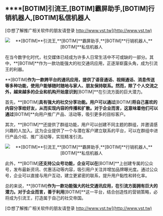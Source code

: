 ## ****[BOTIM]**引流王,**[BOTIM]**霸屏助手,**[BOTIM]**行销机器人,**[BOTIM]**私信机器人**

[😍想了解推广相关软件的朋友请登录 http://www.vst.tw](http://www.vst.tw)

 <center><img src="https://vst.tw/MP4/tuiguang/png/2.png" alt="**[BOTIM]**引流王,**[BOTIM]**霸屏助手,**[BOTIM]**行销机器人,**[BOTIM]**私信机器人"></center>

在当今数字化时代，社交媒体已经成为许多人日常生活中不可或缺的一部分。其中，**[BOTIM]**作为一款功能强大的社交通讯应用，正逐渐崭露头角，成为引流王的利器。

**[BOTIM]**作为一款跨平台的通讯应用，提供了语音通话、视频通话、消息传送等多种功能，使用户能够随时随地与家人、朋友保持联系。然而，除了个人交流之外，越来越多的企业和机构开始意识到**[BOTIM]**在引流方面的巨大潜力。

首先，**[BOTIM]**具有强大的社交分享功能。用户可以通过**[BOTIM]**将自己喜欢的内容分享给好友，从而实现内容的传播和扩散。对于企业而言，这意味着他们可以通过**[BOTIM]**向用户推广产品、活动等，吸引更多的目标客户。

其次，**[BOTIM]**还提供了群组功能，用户可以创建不同主题的群组，并邀请感兴趣的人加入。这为企业提供了一个与潜在客户建立联系的平台，可以在群组中进行产品介绍、推广活动等，实现精准引流。

 <center><img src="https://vst.tw/MP4/tuiguang/png/0.png" alt="**[BOTIM]**引流王,**[BOTIM]**霸屏助手,**[BOTIM]**行销机器人,**[BOTIM]**私信机器人"></center>

此外，**[BOTIM]**还支持公众号功能，企业可以在**[BOTIM]**上创建专属的公众号，发布最新资讯、优惠活动等内容，吸引用户关注并增加品牌曝光度。通过公众号，企业可以直接与用户互动，建立更紧密的联系，提升用户黏性和转化率。

总的来说，**[BOTIM]**作为一款功能强大的社交通讯应用，在引流方面拥有巨大的潜力。对于企业而言，善于利用**[BOTIM]**这一平台，结合创造性的营销策略，必将成为引流王，打造属于自己的社交帝国。

[😍想了解推广相关软件的朋友请登录 http://www.vst.tw](http://www.vst.tw)



